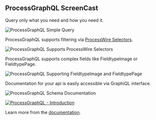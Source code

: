 ## ProcessGraphQL ScreenCast

Query only what you need and how you need it.

![ProcessGraphQL Simple Query][img-query]

ProcessGraphQL supports filtering via [ProcessWire Selectors][pw-selectors].

![ProcessGraphQL Supports ProcessWire Selectors][img-filtering]

ProcessGraphQL supports complex fields like FieldtypeImage or FieldtypePage.

![ProcessGraphQL Supporting FieldtypeImage and FieldtypePage][img-fieldtypes]

Documentation for your api is easily accessible via GraphiQL interface.

![ProcessGraphQL Schema Documentation][img-documentation]

[![ProcessGraphQL - Introduction][img-youtube-thumb]](https://www.youtube.com/watch?v=4M2VS5XAvts)

Learn more from the [documentation](https://github.com/dadish/processgraphql#processgraphql).

[img-query]: https://raw.githubusercontent.com/dadish/ProcessGraphQL/master/imgs/ProcessGraphQL-Query.gif
[img-filtering]: https://raw.githubusercontent.com/dadish/ProcessGraphQL/master/imgs/ProcessGraphQL-Filtering.gif
[img-fieldtypes]: https://raw.githubusercontent.com/dadish/ProcessGraphQL/master/imgs/ProcessGraphQL-Fieldtypes.gif
[img-documentation]: https://raw.githubusercontent.com/dadish/ProcessGraphQL/master/imgs/ProcessGraphQL-Documentation.gif
[img-youtube-thumb]: https://raw.githubusercontent.com/dadish/ProcessGraphQL/master/imgs/thumb.png
[pw-selectors]: https://processwire.com/api/selectors/
